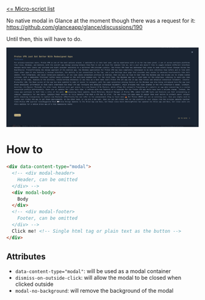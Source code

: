 [<= Micro-script list](../#micro-scripts)

No native modal in Glance at the moment though there was a request for it: https://github.com/glanceapp/glance/discussions/190

Until then, this will have to do.

![preview1](preview.png)

# How to
```html
<div data-content-type="modal">
  <!-- <div modal-header>
    Header, can be omitted
  </div> -->
  <div modal-body>
    Body
  </div>
  <!-- <div modal-footer>
    Footer, can be omitted
  </div> -->
  Click me! <!-- Single html tag or plain text as the button -->
</div>
```
## Attributes
* `data-content-type="modal"`: will be used as a modal container
* `dismiss-on-outside-click`: will allow the modal to be closed when clicked outside
* `modal-no-background`: will remove the background of the modal